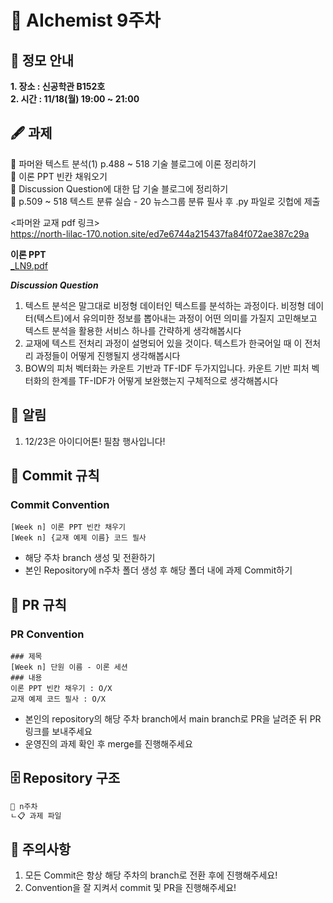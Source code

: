 # 💠 AIchemist 9주차 

## 🌻 정모 안내
**1. 장소 : 신공학관 B152호**   
**2. 시간 : 11/18(월) 19:00 ~ 21:00**

## 🖋 과제
💠 파머완 텍스트 분석(1) p.488 ~ 518 기술 블로그에 이론 정리하기   
💠 이론 PPT 빈칸 채워오기   
💠 Discussion Question에 대한 답 기술 블로그에 정리하기   
💠 p.509 ~ 518 텍스트 분류 실습 - 20 뉴스그룹 분류 필사 후 .py 파일로 깃헙에 제출   

<파머완 교재 pdf 링크>   
https://north-lilac-170.notion.site/ed7e6744a215437fa84f072ae387c29a

**이론 PPT**   
[_LN9.pdf](https://github.com/user-attachments/files/17701563/_LN9.pdf)

***Discussion Question***
1. 텍스트 분석은 말그대로 비정형 데이터인 텍스트를 분석하는 과정이다. 비정형 데이터(텍스트)에서 유의미한 정보를 뽑아내는 과정이 어떤 의미를 가질지 고민해보고 텍스트 분석을 활용한 서비스 하나를 간략하게 생각해봅시다
2. 교재에 텍스트 전처리 과정이 설명되어 있을 것이다. 텍스트가 한국어일 때 이 전처리 과정들이 어떻게 진행될지 생각해봅시다
3. BOW의 피처 벡터화는 카운트 기반과 TF-IDF 두가지입니다. 카운트 기반 피처 벡터화의 한계를 TF-IDF가 어떻게 보완했는지 구체적으로 생각해봅시다

## 🚨 알림   
1. 12/23은 아이디어톤! 필참 행사입니다!

## 🌱 Commit 규칙   
### Commit Convention
    [Week n] 이론 PPT 빈칸 채우기
    [Week n] {교재 예제 이름} 코드 필사 
+ 해당 주차 branch 생성 및 전환하기 
+ 본인 Repository에 n주차 폴더 생성 후 해당 폴더 내에 과제 Commit하기   
## 🌱 PR 규칙          
### PR Convention
    ### 제목
    [Week n] 단원 이름 - 이론 세션
    ### 내용
    이론 PPT 빈칸 채우기 : O/X
    교재 예제 코드 필사 : O/X
+ 본인의 repository의 해당 주차 branch에서 main branch로 PR을 날려준 뒤 PR 링크를 보내주세요
+ 운영진의 과제 확인 후 merge를 진행해주세요 

## 🗄 Repository 구조
```bash
📁 n주차
ㄴ📋 과제 파일
```

## 🚨 주의사항   
1. 모든 Commit은 항상 해당 주차의 branch로 전환 후에 진행해주세요!
2. Convention을 잘 지켜서 commit 및 PR을 진행해주세요!
